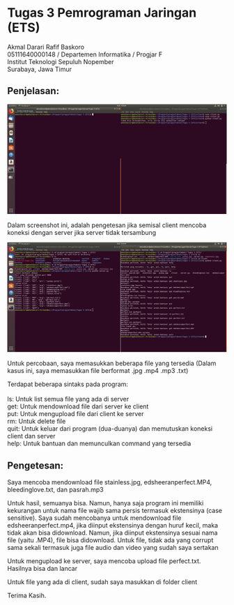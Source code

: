 # Tugas 3 Pemrograman Jaringan (ETS)

Akmal Darari Rafif Baskoro
<br>
05111640000148 / Departemen Informatika / Progjar F
<br>
Institut Teknologi Sepuluh Nopember
<br>
Surabaya, Jawa Timur

## Penjelasan:

![Gambar 1](https://raw.githubusercontent.com/akmal1997/progjarFakmal/master/Tugas%203%20(ETS)/media/gambar1.jpg)

Dalam screenshot ini, adalah pengetesan jika semisal client mencoba koneksi dengan server jika server tidak tersambung

![Gambar 2](https://raw.githubusercontent.com/akmal1997/progjarFakmal/master/Tugas%203%20(ETS)/media/gambar2.jpg)

Untuk percobaan, saya memasukkan beberapa file yang tersedia (Dalam kasus ini, saya memasukkan file berformat .jpg .mp4 .mp3 .txt)

Terdapat beberapa sintaks pada program:
<br>
<br>
ls: Untuk list semua file yang ada di server
<br>
get: Untuk mendownload file dari server ke client
<br>
put: Untuk mengupload file dari client ke server
<br>
rm: Untuk delete file
<br>
quit: Untuk keluar dari program (dua-duanya) dan memutuskan koneksi client dan server
<br>
help: Untuk bantuan dan memunculkan command yang tersedia

## Pengetesan:

Saya mencoba mendownload file stainless.jpg, edsheeranperfect.MP4, bleedinglove.txt, dan pasrah.mp3

Untuk hasil, semuanya bisa. Namun, hanya saja program ini memiliki kekurangan untuk nama file wajib sama persis termasuk ekstensinya (case sensitive). Saya sudah mencobanya untuk mendownload file edsheeranperfect.mp4, jika diinput ekstensinya dengan huruf kecil, maka tidak akan bisa didownload. Namun, jika diinput ekstensinya sesuai nama file (yaitu .MP4), file bisa didownload. Untuk file, tidak ada yang corrupt sama sekali termasuk juga file audio dan video yang sudah saya sertakan

Untuk mengupload ke server, saya mencoba upload file perfect.txt. Hasilnya bisa dan lancar

Untuk file yang ada di client, sudah saya masukkan di folder client

Terima Kasih.


